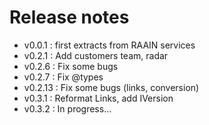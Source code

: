 # Release notes

 - v0.0.1 : first extracts from RAAIN services
 - v0.2.1 : Add customers team, radar
 - v0.2.6 : Fix some bugs
 - v0.2.7 : Fix @types
 - v0.2.13 : Fix some bugs (links, conversion)
 - v0.3.1 : Reformat Links, add IVersion 
 - v0.3.2 : In progress... 
